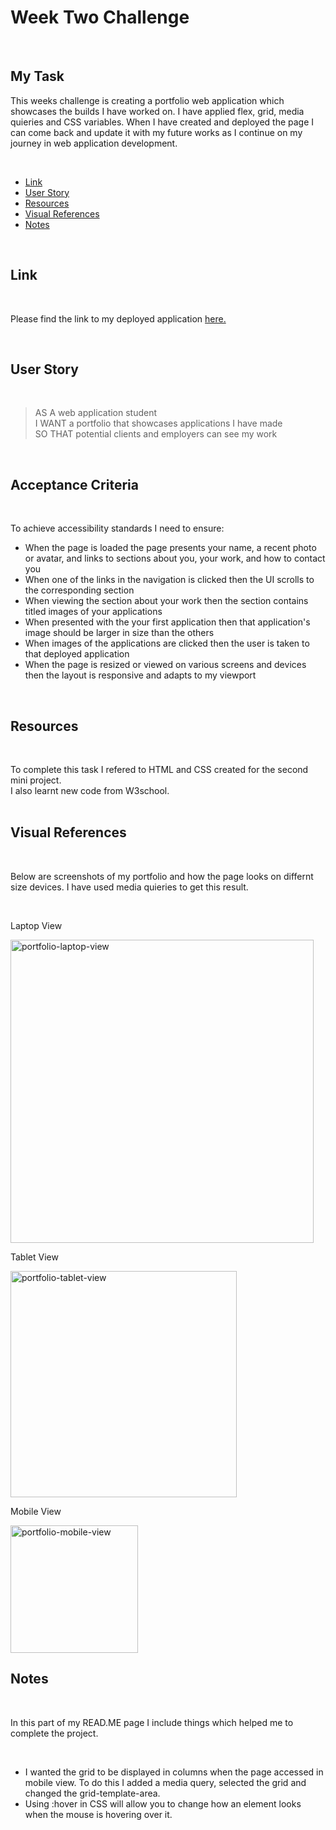 # <h1>Week Two Challenge</h1>
  <br/>
 <h2>My Task</h2> 
   <p>This weeks challenge is creating a portfolio web application which showcases the builds I have worked on. I have applied flex, grid, media quieries and CSS variables. When I have created and deployed the page I can come back and update it with my future works as I continue on my journey in web application development.</p>
  
 <br/>
  <ul>
    <li><a href="https://github.com/tyrkgithub/week-two-challenge/blob/main/README.md#link">Link</a></li>
    <li><a href="https://github.com/tyrkgithub/week-two-challenge/blob/main/README.md#acceptance-criteria">User Story</a></li>
    <li><a href="https://github.com/tyrkgithub/week-two-challenge/blob/main/README.md#resources">Resources</a></li>
    <li><a href="https://github.com/tyrkgithub/week-two-challenge/blob/main/README.md#visual-references">Visual References</a></li>
    <li><a href="https://github.com/tyrkgithub/week-two-challenge/blob/main/README.md#notes">Notes</a></li>
  
  </ul>
  <br/>
  
 <h2>Link</h2>
  
  <br/>
  
  <p> Please find the link to my deployed application <a href="https://tyrkgithub.github.io/week-two-challenge">here.</a> </p>
  
  <br/>
  
 <h2>User Story</h2>
  
  <br/>
  
  >AS A web application student<br/>
     I WANT a portfolio that showcases applications I have made<br/>
     SO THAT potential clients and employers can see my work<br/>
  </p>
  
  <br/>
  
<h2>Acceptance Criteria</h2>

  <br/>
  
  <p>To achieve accessibility standards I need to ensure:</p>
  
  <ul>
    <li>When the page is loaded the page presents your name, a recent photo or avatar, and links to sections about you, your work, and how to contact you</li>
    <li>When one of the links in the navigation is clicked then the UI scrolls to the corresponding section</li>
    <li>When viewing the section about your work then the section contains titled images of your applications</li>
    <li>When presented with the your first application then that application's image should be larger in size than the others</li>
    <li>When images of the applications are clicked then the user is taken to that deployed application</li>
    <li>When the page is resized or viewed on various screens and devices then the layout is responsive and adapts to my viewport</li>
  </ul>
  
  <br/>

<h2>Resources</h2>

  <br/>
 
  <p>To complete this task I refered to HTML and CSS created for the second mini project.<br/>
   I also learnt new code from W3school.<br/>
  
  <br/>

 <h2>Visual References</h2>
 
  <br/>

  <p>Below are screenshots of my portfolio and how the page looks on differnt size devices. I have used media quieries to get this result.</p>


  <br/>
    <p>Laptop View</p>
   <img width="485" alt="portfolio-laptop-view" src="https://user-images.githubusercontent.com/118772733/208523563-cade0b58-82fd-4aa3-a4b4-681a58ce1b1f.png">

   <br/>
   <p>Tablet View</p>
<img width="362" alt="portfolio-tablet-view" src="https://user-images.githubusercontent.com/118772733/208523579-6b394336-acb5-479f-b46d-5daa7d723315.png">
<br/>

<p>Mobile View</p>
<img width="204" alt="portfolio-mobile-view" src="https://user-images.githubusercontent.com/118772733/208523583-c5e6f12b-3c9c-4138-a218-aa77366b5306.png">
  
 <h2>Notes</h2>
 

  <br/>
  
  <p>In this part of my READ.ME page I include things which helped me to complete the project.</p>
  
  <br/>
  
  <ul>
   <li>I wanted the grid to be displayed in columns when the page accessed in mobile view. To do this I added a media query, selected the grid and changed the grid-template-area.</li>
   <li>Using :hover in CSS will allow you to change how an element looks when the mouse is hovering over it.</p>



